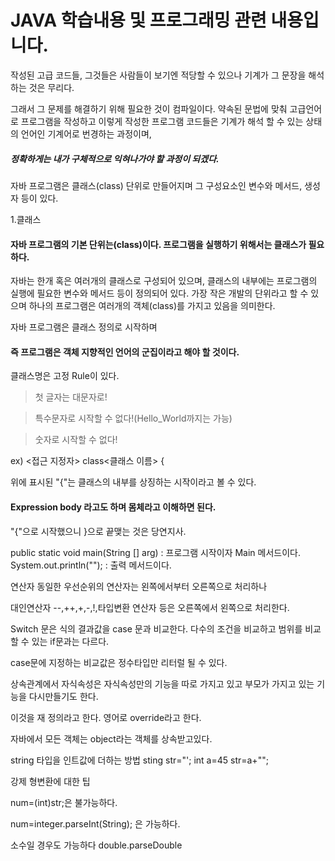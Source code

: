 JAVA 학습내용 및 프로그래밍 관련 내용입니다.
========================================
작성된 고급 코드들, 그것들은 사람들이 보기엔 적당할 수 있으나 기계가 그 문장을 해석하는 것은 무리다.

그래서 그 문제를 해결하기 위해 필요한 것이 컴파일이다.
약속된 문법에 맞춰 고급언어로 프로그램을 작성하고 이렇게 작성한 프로그램 코드들은 기계가 해석 할 수 있는 상태의 언어인 기계어로 번경하는 과정이며,

##### 정확하게는 내가 구체적으로 익혀나가야 할 과정이 되겠다.

자바 프로그램은 클래스(class) 단위로 만들어지며 그 구성요소인 변수와 메서드, 생성자 등이 있다.

1.클래스
#### 자바 프로그램의 기본 단위는(class)이다. 프로그램을 실행하기 위해서는 클래스가 필요하다.

자바는 한개 혹은 여러개의 클래스로 구성되어 있으며, 클래스의 내부에는 프로그램의 실행에 필요한 변수와 메서드 등이 정의되어 있다.
가장 작은 개발의 단위라고 할 수 있으며 하나의 프로그램은 여러개의 객체(class)를 가지고 있음을 의미한다.

자바 프로그램은 클래스 정의로 시작하며 

#### 즉 프로그램은 객체 지향적인 언어의 군집이라고 해야 할 것이다.

클래스명은 고정 Rule이 있다. 

> 첫 글자는 대문자로!

   > 특수문자로 시작할 수 없다!(Hello_World까지는 가능)

   > 숫자로 시작할 수 없다!




ex)
<접근 지정자> class<클래스 이름> {

위에 표시된 "{"는 클래스의 내부를 상징하는 시작이라고 볼 수 있다. 

#### Expression body 라고도 하며 몸체라고 이해하면 된다. 

"{"으로 시작했으니 }으로 끝맺는 것은 당연지사.


public static void main(String [] arg) : 프로그램 시작이자 Main 메서드이다.
System.out.println(""); : 출력 메서드이다.

연산자
동일한 우선순위의 연산자는 왼쪽에서부터 오른쪽으로 처리하나 

대인연산자 --,++,+,-,!,타입변환 연산자 등은 오른쪽에서 왼쪽으로 처리한다.

Switch 문은 식의 결과값을 case 문과 비교한다. 다수의 조건을 비교하고 범위를 비교할 수 있는 if문과는 다르다.

case문에 지정하는 비교값은 정수타입만 리터럴 될 수 있다.



상속관계에서 자식속성은 자식속성만의 기능을 따로 가지고 있고 부모가 가지고 있는 기능을 다시만들기도 한다.

이것을 재 정의라고 한다. 영어로 override라고 한다. 

자바에서 모든 객체는 object라는 객체를 상속받고있다.


string 타입을 인트값에 더하는 방법
sting str="';
int a=45 
str=a+"";

강제 형변환에 대한 팁

num=(int)str;은 불가능하다.

num=integer.parseInt(String);
은 가능하다.

소수일 경우도 가능하다  double.parseDouble


